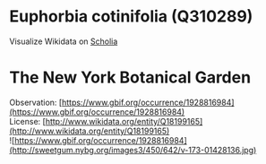 
Euphorbia cotinifolia (Q310289)
===============================
  
Visualize Wikidata on [Scholia](https://scholia.toolforge.org/taxon/Q310289)
# The New York Botanical Garden
  
Observation: [https://www.gbif.org/occurrence/1928816984](https://www.gbif.org/occurrence/1928816984)  
License: [http://www.wikidata.org/entity/Q18199165](http://www.wikidata.org/entity/Q18199165)  
![https://www.gbif.org/occurrence/1928816984](http://sweetgum.nybg.org/images3/450/642/v-173-01428136.jpg)